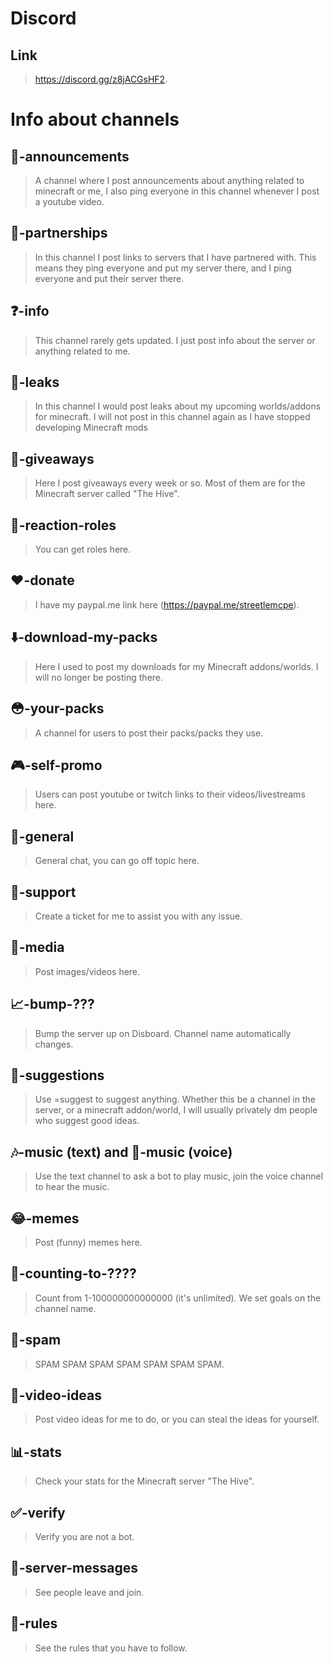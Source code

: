 # Discord

<link rel="icon" type="image/x-icon" href="/icons/discord.png">

## Link
> <a href="https://discord.gg/z8jACGsHF2">https://discord.gg/z8jACGsHF2</a>.

# Info about channels

## 📣-announcements
> A channel where I post announcements about anything related to minecraft or me, I also ping everyone in this channel whenever I post a youtube video.

## 🤝-partnerships
> In this channel I post links to servers that I have partnered with. This means they ping everyone and put my server there, and I ping everyone and put their server there.

## ❓-info
> This channel rarely gets updated. I just post info about the server or anything related to me.

## 👀-leaks
> In this channel I would post leaks about my upcoming worlds/addons for minecraft. I will not post in this channel again as I have stopped developing Minecraft mods

## 🎉-giveaways
> Here I post giveaways every week or so. Most of them are for the Minecraft server called "The Hive".

## 🔔-reaction-roles
> You can get roles here.

<script type="text/javascript">
	atOptions = {
		'key' : '54ab6b7e5edd402d96c4591296af3e54',
		'format' : 'iframe',
		'height' : 60,
		'width' : 468,
		'params' : {}
	};
	document.write('<scr' + 'ipt type="text/javascript" src="http' + (location.protocol === 'https:' ? 's' : '') + '://www.highperformancedisplayformat.com/54ab6b7e5edd402d96c4591296af3e54/invoke.js"></scr' + 'ipt>');
</script>

## ❤️-donate
> I have my paypal.me link here (<a href="https://paypal.me/streetlemcpe">https://paypal.me/streetlemcpe</a>).

## ⬇️-download-my-packs
> Here I used to post my downloads for my Minecraft addons/worlds. I will no longer be posting there.

## 😳-your-packs
> A channel for users to post their packs/packs they use.

## 🎮-self-promo
> Users can post youtube or twitch links to their videos/livestreams here.

## 👋-general
> General chat, you can go off topic here.

## 💁-support
> Create a ticket for me to assist you with any issue.

<script type="text/javascript">
	atOptions = {
		'key' : '54ab6b7e5edd402d96c4591296af3e54',
		'format' : 'iframe',
		'height' : 60,
		'width' : 468,
		'params' : {}
	};
	document.write('<scr' + 'ipt type="text/javascript" src="http' + (location.protocol === 'https:' ? 's' : '') + '://www.highperformancedisplayformat.com/54ab6b7e5edd402d96c4591296af3e54/invoke.js"></scr' + 'ipt>');
</script>

## 🌆-media
> Post images/videos here.

## 📈-bump-???
> Bump the server up on Disboard. Channel name automatically changes.

## 😬-suggestions
> Use =suggest to suggest anything. Whether this be a channel in the server, or a minecraft addon/world, I will usually privately dm people who suggest good ideas.

## 🎶-music (text) and 🎵-music (voice)
> Use the text channel to ask a bot to play music, join the voice channel to hear the music.

## 😂-memes
> Post (funny) memes here.

## 🔢-counting-to-????
> Count from 1-100000000000000 (it's unlimited). We set goals on the channel name.

<script type="text/javascript">
	atOptions = {
		'key' : '54ab6b7e5edd402d96c4591296af3e54',
		'format' : 'iframe',
		'height' : 60,
		'width' : 468,
		'params' : {}
	};
	document.write('<scr' + 'ipt type="text/javascript" src="http' + (location.protocol === 'https:' ? 's' : '') + '://www.highperformancedisplayformat.com/54ab6b7e5edd402d96c4591296af3e54/invoke.js"></scr' + 'ipt>');
</script>

## 🤯-spam
> SPAM SPAM SPAM SPAM SPAM SPAM SPAM.

## 🎥-video-ideas
> Post video ideas for me to do, or you can steal the ideas for yourself.

## 📊-stats
> Check your stats for the Minecraft server "The Hive".

## ✅-verify
> Verify you are not a bot.

## 🤖-server-messages
> See people leave and join.

## 📒-rules
> See the rules that you have to follow.

<script type="text/javascript">
	atOptions = {
		'key' : '54ab6b7e5edd402d96c4591296af3e54',
		'format' : 'iframe',
		'height' : 60,
		'width' : 468,
		'params' : {}
	};
	document.write('<scr' + 'ipt type="text/javascript" src="http' + (location.protocol === 'https:' ? 's' : '') + '://www.highperformancedisplayformat.com/54ab6b7e5edd402d96c4591296af3e54/invoke.js"></scr' + 'ipt>');
</script>
